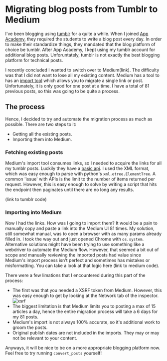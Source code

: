 # Migrating blog posts from Tumblr to Medium

I've been blogging using [tumblr](http://newtonry.tumblr.com/) for a quite a while. When I joined [App Academy](https://www.appacademy.io/), they required the students to write a blog post every day. In order to make their standardize things, they mandated that the blog platform of choice be tumblr. After App Academy, I kept using my tumblr account for additional blog posts. Unforuntately, tumblr is not exactly the best blogging platform for technical posts.

I recently concluded I wanted to switch over to Medium(link). The difficulty was that I did not want to lose all my existing content. Medium has a tool to has an [import tool](https://medium.com/@Medium/import-all-the-things-578c8f9016f6) which allows you to migrate a single link or post. Unfortunately, it is only good for one post at a time. I have a total of 81 previous posts, so this was going to be quite a process.

## The process
Hence, I decided to try and automate the migration process as much as possible. There are two steps to it:
- Getting all the existing posts.
- Importing them into Medium.


### Fetching existing posts
Medium's import tool consumes links, so I needed to acquire the links for all my tumblr posts. Luckily they have a [basic api](https://www.tumblr.com/docs/en/api/v1). I used the XML format, which was easy enough to parse with python's `xml.etree.ElementTree`. A common 'issue' with APIs is the limit to the number of items returned per request. However, this is easy enough to solve by writing a script that hits the endpoint then paginates until there are no long any results.

(link to tumblr code)


### Importing into Medium
Now I had the links. How was I going to import them? It would be a pain to manually copy and paste a link into the Medium UI 81 times. My solution, still somewhat manual, was to open a browser with as many params already filled in. I took the way out and just opened Chrome with `os.system`. Alternative solutions might have been trying to use something like a webdriver to automate the Medium flow. However, that seemed a bit out of scope and manually reviewing the imported posts had value since Medium's import process isn't perfect and sometimes has mistakes or misformatting. You can take a look at that logic here (link to medium code).

There were a few limations that I encountered during this part of the process:
- The first was that you needed a XSRF token from Medium. However, this was easy enough to get by looking at the Network tab of the inspector.
![xsrf](./xsrf_token.png)
- The biggest limitation is that Medium limits you to posting a max of 15 articles a day, hence the entire migration process will take a 6 days for my 81 posts.
- Medium's import is not always 100% accurate, so it's additional work to groom the posts.
- Original publish dates are not included in the imports. They may or may not be relevant to your content.

Anyways, it will be nice to be on a more appropriate blogging platform now. Feel free to try running `convert_posts` yourself!